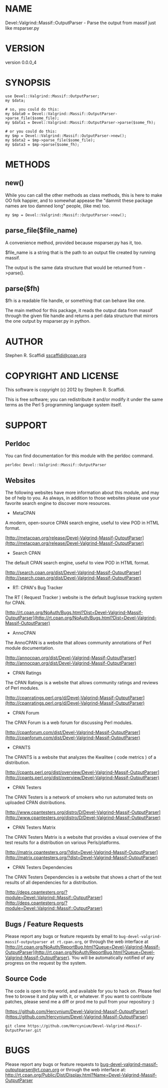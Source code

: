 # NAME

Devel::Valgrind::Massif::OutputParser - Parse the output from massif just like msparser.py

# VERSION

version 0.0.0_4

# SYNOPSIS

    use Devel::Valgrind::Massif::OutputParser;
    my $data;

    # so, you could do this:
    my $data0 = Devel::Valgrind::Massif::OutputParser->parse_file($some_file);
    my $data1 = Devel::Valgrind::Massif::OutputParser->parse($some_fh);

    # or you could do this:
    my $mp = Devel::Valgrind::Massif::OutputParser->new();
    my $data2 = $mp->parse_file($some_file);
    my $data3 = $mp->parse($some_fh);

# METHODS

## new()

While you can call the other methods as class methods, this is here to make OO
folk happier, and to somewhat appease the "dammit these package names are too 
damned long" people, (like me) too.

    my $mp = Devel::Valgrind::Massif::OutputParser->new();

## parse_file($file_name)

A convenience method, provided because msparser.py has it, too.

$file_name is a string that is the path to an output file created by running massif.

The output is the same data structure that would be returned from ->parse().

## parse($fh)

$fh is a readable file handle, or something that can behave like one.

The main method for this package, it reads the output data from massif through
the given file handle and returns a perl data structure that mirrors the one
output by msparser.py in python.

# AUTHOR

Stephen R. Scaffidi <sscaffidi@cpan.org>

# COPYRIGHT AND LICENSE

This software is copyright (c) 2012 by Stephen R. Scaffidi.

This is free software; you can redistribute it and/or modify it under
the same terms as the Perl 5 programming language system itself.

# SUPPORT

## Perldoc

You can find documentation for this module with the perldoc command.

    perldoc Devel::Valgrind::Massif::OutputParser

## Websites

The following websites have more information about this module, and may be of help to you. As always,
in addition to those websites please use your favorite search engine to discover more resources.

- MetaCPAN

A modern, open-source CPAN search engine, useful to view POD in HTML format.

[http://metacpan.org/release/Devel-Valgrind-Massif-OutputParser](http://metacpan.org/release/Devel-Valgrind-Massif-OutputParser)

- Search CPAN

The default CPAN search engine, useful to view POD in HTML format.

[http://search.cpan.org/dist/Devel-Valgrind-Massif-OutputParser](http://search.cpan.org/dist/Devel-Valgrind-Massif-OutputParser)

- RT: CPAN's Bug Tracker

The RT ( Request Tracker ) website is the default bug/issue tracking system for CPAN.

[http://rt.cpan.org/NoAuth/Bugs.html?Dist=Devel-Valgrind-Massif-OutputParser](http://rt.cpan.org/NoAuth/Bugs.html?Dist=Devel-Valgrind-Massif-OutputParser)

- AnnoCPAN

The AnnoCPAN is a website that allows community annotations of Perl module documentation.

[http://annocpan.org/dist/Devel-Valgrind-Massif-OutputParser](http://annocpan.org/dist/Devel-Valgrind-Massif-OutputParser)

- CPAN Ratings

The CPAN Ratings is a website that allows community ratings and reviews of Perl modules.

[http://cpanratings.perl.org/d/Devel-Valgrind-Massif-OutputParser](http://cpanratings.perl.org/d/Devel-Valgrind-Massif-OutputParser)

- CPAN Forum

The CPAN Forum is a web forum for discussing Perl modules.

[http://cpanforum.com/dist/Devel-Valgrind-Massif-OutputParser](http://cpanforum.com/dist/Devel-Valgrind-Massif-OutputParser)

- CPANTS

The CPANTS is a website that analyzes the Kwalitee ( code metrics ) of a distribution.

[http://cpants.perl.org/dist/overview/Devel-Valgrind-Massif-OutputParser](http://cpants.perl.org/dist/overview/Devel-Valgrind-Massif-OutputParser)

- CPAN Testers

The CPAN Testers is a network of smokers who run automated tests on uploaded CPAN distributions.

[http://www.cpantesters.org/distro/D/Devel-Valgrind-Massif-OutputParser](http://www.cpantesters.org/distro/D/Devel-Valgrind-Massif-OutputParser)

- CPAN Testers Matrix

The CPAN Testers Matrix is a website that provides a visual overview of the test results for a distribution on various Perls/platforms.

[http://matrix.cpantesters.org/?dist=Devel-Valgrind-Massif-OutputParser](http://matrix.cpantesters.org/?dist=Devel-Valgrind-Massif-OutputParser)

- CPAN Testers Dependencies

The CPAN Testers Dependencies is a website that shows a chart of the test results of all dependencies for a distribution.

[http://deps.cpantesters.org/?module=Devel::Valgrind::Massif::OutputParser](http://deps.cpantesters.org/?module=Devel::Valgrind::Massif::OutputParser)

## Bugs / Feature Requests

Please report any bugs or feature requests by email to `bug-devel-valgrind-massif-outputparser at rt.cpan.org`, or through
the web interface at [http://rt.cpan.org/NoAuth/ReportBug.html?Queue=Devel-Valgrind-Massif-OutputParser](http://rt.cpan.org/NoAuth/ReportBug.html?Queue=Devel-Valgrind-Massif-OutputParser). You will be automatically notified of any
progress on the request by the system.

## Source Code

The code is open to the world, and available for you to hack on. Please feel free to browse it and play
with it, or whatever. If you want to contribute patches, please send me a diff or prod me to pull
from your repository :)

[https://github.com/Hercynium/Devel-Valgrind-Massif-OutputParser](https://github.com/Hercynium/Devel-Valgrind-Massif-OutputParser)

    git clone https://github.com/Hercynium/Devel-Valgrind-Massif-OutputParser.git

# BUGS

Please report any bugs or feature requests to bug-devel-valgrind-massif-outputparser@rt.cpan.org or through the web interface at:
 http://rt.cpan.org/Public/Dist/Display.html?Name=Devel-Valgrind-Massif-OutputParser